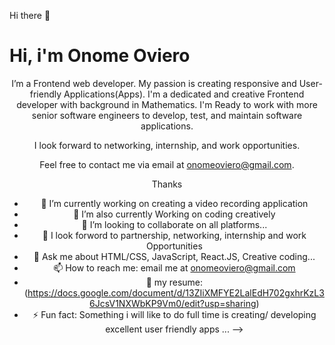  Hi there 👋
<h1>Hi, 
 i'm Onome Oviero</h1>
<center>

 I’m a Frontend web developer.
My passion is creating responsive and User-friendly Applications(Apps).
 I'm a dedicated and creative Frontend developer with background in Mathematics.
 I'm Ready to work with more senior software engineers to develop, test, and maintain software applications. 
 
 I  look forward to networking, internship, and work opportunities.
 
Feel free to contact me via email at onomeoviero@gmail.com.

Thanks

- 🔭 I’m currently working on creating a video recording application
- 🌱 I’m also currently Working on coding creatively
- 👯 I’m looking to collaborate on all platforms...
- 🤔 I look forword to partnership, networking, internship and work Opportunities
- 💬 Ask me about HTML/CSS, JavaScript, React.JS, Creative coding...
- 📫 How to reach me: email me at onomeoviero@gmail.com
- 🔭 my resume: (https://docs.google.com/document/d/13ZIiXMFYE2LalEdH702gxhrKzL36JcsV1NXWbKP9Vm0/edit?usp=sharing)
- ⚡ Fun fact: Something i will like to do full time is creating/ developing excellent user friendly apps ...
-->
</center>
